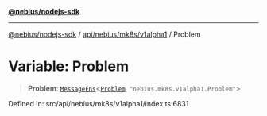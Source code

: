 [**@nebius/nodejs-sdk**](../../../../../README.md)

---

[@nebius/nodejs-sdk](../../../../../README.md) / [api/nebius/mk8s/v1alpha1](../README.md) / Problem

# Variable: Problem

> **Problem**: [`MessageFns`](../../../../../runtime/protos/core/interfaces/MessageFns.md)\<[`Problem`](../interfaces/Problem.md), `"nebius.mk8s.v1alpha1.Problem"`\>

Defined in: src/api/nebius/mk8s/v1alpha1/index.ts:6831
